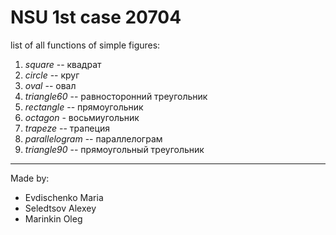 # NSU 1st case 20704

list of all functions of simple figures:
1.   *square* -- квадрат
2.   *circle* -- круг
3.   *oval* -- овал
4.   *triangle60* -- равносторонний треугольник
5.   *rectangle* -- прямоугольник
6.   *octagon* - восьмиугольник
7.   *trapeze* -- трапеция
8.   *parallelogram* -- параллелограм
9.   *triangle90* -- прямоугольный треугольник

***
Made by:
*  Evdischenko Maria
*   Seledtsov Alexey
*   Marinkin Oleg
